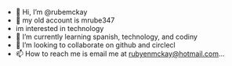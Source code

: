 - 👋 Hi, I’m @rubemckay
- 👀 my old account is mrube347
- im interested in technology 
- 🌱 I’m currently learning spanish, technology, and codiny
- 💞️ I’m looking to collaborate on github and circlecl
- 📫 How to reach me is email me at rubyenmckay@hotmail.com...

<!---
rubemckay/rubemckay is a ✨ special ✨ repository because its `README.md` (this file) appears on your GitHub profile.
You can click the Preview link to take a look at your changes.
--->
